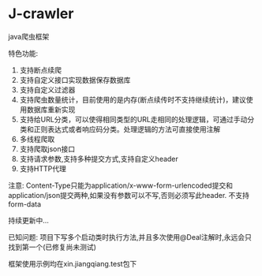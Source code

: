 # J-crawler
java爬虫框架

特色功能:
1. 支持断点续爬
2. 支持自定义接口实现数据保存数据库
3. 支持自定义过滤器
4. 支持爬虫数量统计，目前使用的是内存(断点续传时不支持继续统计)，建议使用数据库重新实现
5. 支持给URL分类，可以使得相同类型的URL走相同的处理逻辑，可通过手动分类和正则表达式或者响应码分类。处理逻辑的方法可直接使用注解
6. 多线程爬取
7. 支持爬取json接口
8. 支持请求参数,支持多种提交方式,支持自定义header
9. 支持HTTP代理

注意:
Content-Type只能为application/x-www-form-urlencoded提交和application/json提交两种,如果没有参数可以不写,否则必须写此header.
不支持form-data

持续更新中...

已知问题:
项目下写多个启动类时执行方法,并且多次使用@Deal注解时,永远会只找到第一个(已修复尚未测试)

框架使用示例均在xin.jiangqiang.test包下